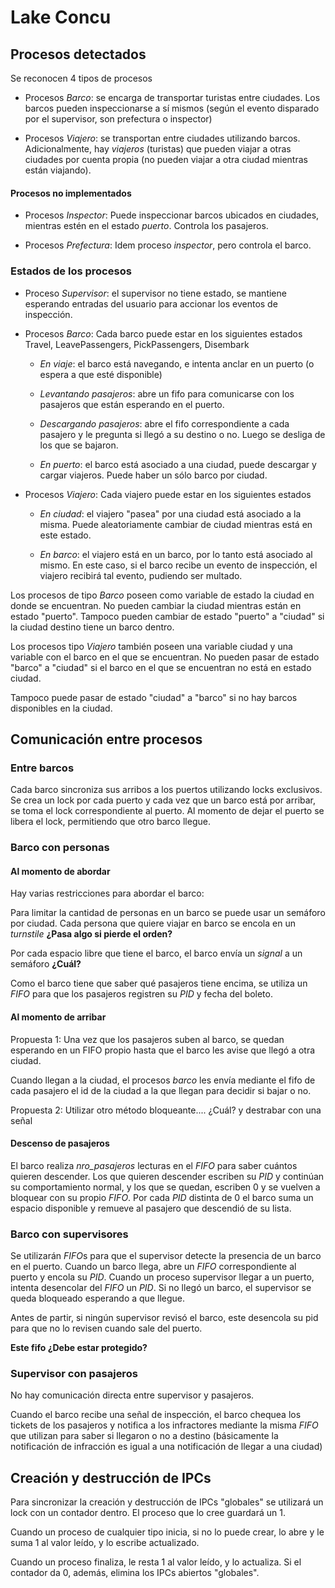 # Lake Concu

## Procesos detectados

Se reconocen 4 tipos de procesos

* Procesos *Barco*: se encarga de transportar turistas entre ciudades. Los barcos pueden inspeccionarse a sí mismos (según el evento disparado por el supervisor, son prefectura o inspector)

* Procesos *Viajero*: se transportan entre ciudades utilizando barcos. Adicionalmente, hay *viajeros* (turistas) que pueden viajar a otras ciudades por cuenta propia (no pueden viajar a otra ciudad mientras están viajando).

#### Procesos no implementados

* Procesos *Inspector*: Puede inspeccionar barcos ubicados en ciudades, mientras estén en el estado *puerto*. Controla los pasajeros.

* Procesos *Prefectura*: Idem proceso *inspector*, pero controla el barco.

### Estados de los procesos

* Proceso *Supervisor*: el supervisor no tiene estado, se mantiene esperando entradas del usuario para accionar los eventos de inspección.

* Procesos *Barco*: Cada barco puede estar en los siguientes estados
Travel,
  LeavePassengers,
  PickPassengers,
  Disembark
    * *En viaje*: el barco está navegando, e intenta anclar en un puerto (o espera a que esté disponible)

    * *Levantando pasajeros*: abre un fifo para comunicarse con los pasajeros que están esperando en el puerto.

    * *Descargando pasajeros*: abre el fifo correspondiente a cada pasajero y le pregunta si llegó a su destino o no. Luego se desliga de los que se bajaron.

    * *En puerto*: el barco está asociado a una ciudad, puede descargar y cargar viajeros. Puede haber un sólo barco por ciudad.

* Procesos *Viajero*: Cada viajero puede estar en los siguientes estados

    * *En ciudad*: el viajero "pasea" por una ciudad está asociado a la misma. Puede aleatoriamente cambiar de ciudad mientras está en este estado.

    * *En barco*: el viajero está en un barco, por lo tanto está asociado al mismo. En este caso, si el barco recibe un evento de inspección, el viajero recibirá tal evento, pudiendo ser multado.

Los procesos de tipo *Barco* poseen como variable de estado la ciudad en donde se encuentran. No pueden cambiar la ciudad mientras están en estado "puerto".
Tampoco pueden cambiar de estado "puerto" a "ciudad" si la ciudad destino tiene un barco dentro.

Los procesos tipo *Viajero* también poseen una variable ciudad y una variable con el barco en el que se encuentran. No pueden pasar de estado "barco" a "ciudad" si el barco en el que se encuentran no está en estado ciudad.

Tampoco puede pasar de estado "ciudad" a "barco" si no hay barcos disponibles en la ciudad.

## Comunicación entre procesos

### Entre barcos

Cada barco sincroniza sus arribos a los puertos utilizando locks exclusivos.
Se crea un lock por cada puerto y cada vez que un barco está por arribar, se toma el lock correspondiente al puerto.
Al momento de dejar el puerto se libera el lock, permitiendo que otro barco llegue.

### Barco con personas

#### Al momento de abordar

Hay varias restricciones para abordar el barco:

Para limitar la cantidad de personas en un barco se puede usar un semáforo por ciudad. Cada persona que quiere viajar en barco se encola en un *turnstile* **¿Pasa algo si pierde el orden?**

Por cada espacio libre que tiene el barco, el barco envía un *signal* a un semáforo **¿Cuál?**

Como el barco tiene que saber qué pasajeros tiene encima, se utiliza un *FIFO* para que los pasajeros registren su *PID* y fecha del boleto.

#### Al momento de arribar

Propuesta 1: Una vez que los pasajeros suben al barco, se quedan esperando en un FIFO propio hasta que el barco les avise que llegó a otra ciudad.

Cuando llegan a la ciudad, el procesos *barco* les envía mediante el fifo de cada pasajero el id de la ciudad a la que llegan para decidir si bajar o no.

Propuesta 2: Utilizar otro método bloqueante.... ¿Cuál? y destrabar con una señal

#### Descenso de pasajeros

El barco realiza *nro_pasajeros* lecturas en el *FIFO* para saber cuántos quieren descender. Los que quieren descender escriben su *PID* y continúan su comportamiento normal, y los que se quedan, escriben 0 y se vuelven a bloquear con su propio *FIFO*. Por cada *PID* distinta de 0 el barco suma un espacio disponible y remueve al pasajero que descendió de su lista.

### Barco con supervisores

Se utilizarán *FIFO*s para que el supervisor detecte la presencia de un barco en el puerto. Cuando un barco llega, abre un *FIFO* correspondiente al puerto y encola su *PID*. Cuando un proceso supervisor llegar a un puerto, intenta desencolar del *FIFO* un *PID*. Si no llegó un barco, el supervisor se queda bloqueado esperando a que llegue.

Antes de partir, si ningún supervisor revisó el barco, este desencola su pid para que no lo revisen cuando sale del puerto.

**Este fifo ¿Debe estar protegido?**

### Supervisor con pasajeros

No hay comunicación directa entre supervisor y pasajeros.

Cuando el barco recibe una señal de inspección, el barco chequea los tickets de los pasajeros y notifica a los infractores mediante la misma *FIFO* que utilizan para saber si llegaron o no a destino (básicamente la notificación de infracción es igual a una notificación de llegar a una ciudad)


## Creación y destrucción de IPCs

Para sincronizar la creación y destrucción de IPCs "globales" se utilizará un lock con un contador dentro. El proceso que lo cree guardará un 1. 

Cuando un proceso de cualquier tipo inicia, si no lo puede crear, lo abre y le suma 1 al valor leído, y lo escribe actualizado.

Cuando un proceso finaliza, le resta 1 al valor leído, y lo actualiza. Si el contador da 0, además, elimina los IPCs abiertos "globales".

